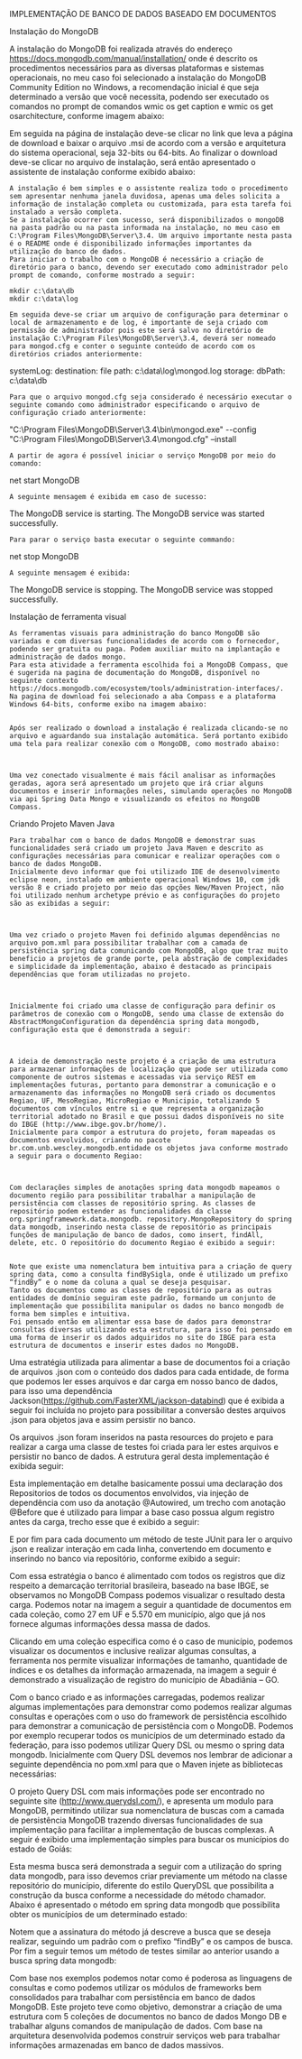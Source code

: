 IMPLEMENTAÇÃO DE BANCO DE DADOS BASEADO EM DOCUMENTOS

Instalação do MongoDB

A instalação do MongoDB foi realizada através do endereço https://docs.mongodb.com/manual/installation/ onde é descrito os procedimentos necessários para as diversas plataformas e sistemas operacionais, no meu caso foi selecionado a instalação do MongoDB Community Edition no Windows, a recomendação inicial é que seja determinado a versão que você necessita, podendo ser executado os comandos no prompt de comandos wmic os get caption e wmic os get osarchitecture, conforme imagem abaixo:

 

Em seguida na página de instalação deve-se clicar no link que leva a página de download e baixar o arquivo .msi de acordo com a versão e arquitetura do sistema operacional, seja 32-bits ou 64-bits. Ao finalizar o download deve-se clicar no arquivo de instalação, será então apresentado o assistente de instalação conforme exibido abaixo:

 

	A instalação é bem simples e o assistente realiza todo o procedimento sem apresentar nenhuma janela duvidosa, apenas uma deles solicita a informação de instalação completa ou customizada, para esta tarefa foi instalado a versão completa.
	Se a instalação ocorrer com sucesso, será disponibilizados o mongoDB na pasta padrão ou na pasta informada na instalação, no meu caso em C:\Program Files\MongoDB\Server\3.4. Um arquivo importante nesta pasta é o README onde é disponibilizado informações importantes da utilização do banco de dados.
	Para iniciar o trabalho com o MongoDB é necessário a criação de diretório para o banco, devendo ser executado como administrador pelo prompt de comando, conforme mostrado a seguir:

	mkdir c:\data\db
	mkdir c:\data\log

	Em seguida deve-se criar um arquivo de configuração para determinar o local de armazenamento e de log, é importante de seja criado com permissão de administrador pois este será salvo no diretório de instalação C:\Program Files\MongoDB\Server\3.4, deverá ser nomeado para mongod.cfg e conter o seguinte conteúdo de acordo com os diretórios criados anteriormente:

systemLog:
    destination: file
    path: c:\data\log\mongod.log
storage:
    dbPath: c:\data\db
	

	Para que o arquivo mongod.cfg seja considerado é necessário executar o seguinte comando como administrador especificando o arquivo de configuração criado anteriormente:

"C:\Program Files\MongoDB\Server\3.4\bin\mongod.exe" --config "C:\Program Files\MongoDB\Server\3.4\mongod.cfg" –install

	A partir de agora é possível iniciar o serviço MongoDB por meio do comando:

net start MongoDB

	A seguinte mensagem é exibida em caso de sucesso:

The MongoDB service is starting.
The MongoDB service was started successfully.

	Para parar o serviço basta executar o seguinte commando:

net stop MongoDB

	A seguinte mensagem é exibida:

The MongoDB service is stopping.
The MongoDB service was stopped successfully.

Instalação de ferramenta visual 

	As ferramentas visuais para administração do banco MongoDB são variadas e com diversas funcionalidades de acordo com o fornecedor, podendo ser gratuita ou paga. Podem auxiliar muito na implantação e administração de dados mongo.
	Para esta atividade a ferramenta escolhida foi a MongoDB Compass, que é sugerida na pagina de documentação do MongoDB, disponível no seguinte contexto https://docs.mongodb.com/ecosystem/tools/administration-interfaces/.
	Na pagina de download foi selecionado a aba Compass e a plataforma Windows 64-bits, conforme exibo na imagem abaixo:
 

	Após ser realizado o download a instalação é realizada clicando-se no arquivo e aguardando sua instalação automática. Será portanto exibido uma tela para realizar conexão com o MongoDB, como mostrado abaixo:

 

	Uma vez conectado visualmente é mais fácil analisar as informações geradas, agora será apresentado um projeto que irá criar alguns documentos e inserir informações neles, simulando operações no MongoDB via api Spring Data Mongo e visualizando os efeitos no MongoDB Compass.


Criando Projeto Maven Java 

	Para trabalhar com o banco de dados MongoDB e demonstrar suas funcionalidades será criado um projeto Java Maven e descrito as configurações necessárias para comunicar e realizar operações com o banco de dados MongoDB.
	Inicialmente devo informar que foi utilizado IDE de desenvolvimento eclipse neon, instalado em ambiente operacional Windows 10, com jdk versão 8 e criado projeto por meio das opções New/Maven Project, não foi utilizado nenhum archetype prévio e as configurações do projeto são as exibidas a seguir:

 

	Uma vez criado o projeto Maven foi definido algumas dependências no arquivo pom.xml para possibilitar trabalhar com a camada de persistência spring data comunicando com MongoDB, algo que traz muito beneficio a projetos de grande porte, pela abstração de complexidades e simplicidade da implementação, abaixo é destacado as principais dependências que foram utilizadas no projeto.

 

	Inicialmente foi criado uma classe de configuração para definir os parâmetros de conexão com o MongoDB, sendo uma classe de extensão do AbstractMongoConfiguration da dependência spring data mongodb, configuração esta que é demonstrada a seguir:

 

	A ideia de demonstração neste projeto é a criação de uma estrutura para armazenar informações de localização que pode ser utilizada como componente de outros sistemas e acessadas via serviço REST em implementações futuras, portanto para demonstrar a comunicação e o armazenamento das informações no MongoDB será criado os documentos Regiao, UF, MesoRegiao, MicroRegiao e Municipio, totalizando 5 documentos com vínculos entre si e que representa a organização territorial adotado no Brasil e que possui dados disponíveis no site do IBGE (http://www.ibge.gov.br/home/).
	Inicialmente para compor a estrutura do projeto, foram mapeadas os documentos envolvidos, criando no pacote br.com.unb.wescley.mongodb.entidade os objetos java conforme mostrado a seguir para o documento Regiao:

 

	Com declarações simples de anotações spring data mongodb mapeamos o documento região para possibilitar trabalhar a manipulação de persistência com classes de repositório spring. As classes de repositório podem estender as funcionalidades da classe org.springframework.data.mongodb. repository.MongoRepository do spring data mongodb, inserindo nesta classe de repositório as principais funções de manipulação de banco de dados, como insert, findAll, delete, etc. O repositório do documento Regiao é exibido a seguir:

 
	Note que existe uma nomenclatura bem intuitiva para a criação de query spring data, como a consulta findBySigla, onde é utilizado um prefixo “findBy” e o nome da coluna a qual se deseja pesquisar.
	Tanto os documentos como as classes de repositório para as outras entidades de domínio seguiram este padrão, formando um conjunto de implementação que possibilita manipular os dados no banco mongodb de forma bem simples e intuitiva.
	Foi pensado então em alimentar essa base de dados para demonstrar consultas diversas utilizando esta estrutura, para isso foi pensado em uma forma de inserir os dados adquiridos no site do IBGE para esta estrutura de documentos e inserir estes dados no MongoDB.
Uma estratégia utilizada para alimentar a base de documentos foi a criação de arquivos .json com o conteúdo dos dados para cada entidade, de forma que podemos ler esses arquivos e dar carga em nosso banco de dados, para isso uma dependência Jackson(https://github.com/FasterXML/jackson-databind) que é exibida a seguir foi incluída no projeto para possibilitar a conversão destes arquivos .json para objetos java e assim persistir no banco.

 
	
Os arquivos .json foram inseridos na pasta resources do projeto e para realizar a carga uma classe de testes foi criada para ler estes arquivos e persistir no banco de dados. A estrutura geral desta implementação é exibida seguir:

 
Esta implementação em detalhe basicamente possui uma declaração dos Repositorios de todos os documentos envolvidos, via injeção de dependência com uso da anotação @Autowired, um trecho com anotação @Before que é utilizado para limpar a base caso possua algum registro antes da carga, trecho esse que é exibido a seguir:

 
	
E por fim para cada documento um método de teste JUnit para ler o arquivo .json e realizar interação em cada linha, convertendo em documento e inserindo no banco via repositório, conforme exibido a seguir:

 
	
Com essa estratégia o banco é alimentado com todos os registros que diz respeito a demarcação territorial brasileira, baseado na base IBGE, se observamos no MongoDB Compass podemos visualizar o resultado desta carga. Podemos notar na imagem a seguir a quantidade de documentos em cada coleção, como 27 em UF e 5.570 em município, algo que já nos fornece algumas informações dessa massa de dados.

 

Clicando em uma coleção especifica como é o caso de município, podemos visualizar os documentos e inclusive realizar algumas consultas, a ferramenta nos permite visualizar informações de tamanho, quantidade de índices e os detalhes da informação armazenada, na imagem a seguir é demonstrado a visualização de registro do município de Abadiânia – GO.

 
 
Com o banco criado e as informações carregadas, podemos realizar algumas implementações para demonstrar como podemos realizar algumas consultas e operações com o uso do framework de persistência escolhido para demonstrar a comunicação de persistência com o MongoDB.
Podemos por exemplo recuperar todos os municípios de um determinado estado da federação, para isso podemos utilizar Query DSL ou mesmo o spring data mongodb. Inicialmente com Query DSL devemos nos lembrar de adicionar a seguinte dependência no pom.xml para que o Maven injete as bibliotecas necessárias:

 

O projeto Query DSL com mais informações pode ser encontrado no seguinte site (http://www.querydsl.com/), e apresenta um modulo para MongoDB, permitindo utilizar sua nomenclatura de buscas com a camada de persistência MongoDB trazendo diversas funcionalidades de sua implementação para facilitar a implementação de buscas complexas.
A seguir é exibido uma implementação simples para buscar os municípios do estado de Goiás:


 

Esta mesma busca será demonstrada a seguir com a utilização do spring data mongodb, para isso devemos criar previamente um método na classe repositório do município, diferente do estilo QueryDSL que possibilita a construção da busca conforme a necessidade do método chamador. Abaixo é apresentado o método em spring data mongodb que possibilita obter os municípios de um determinado estado:

 

Notem que a assinatura do método já descreve a busca que se deseja realizar, seguindo um padrão com o prefixo “findBy” e os campos de busca. Por fim a seguir temos um método de testes similar ao anterior usando a busca spring data mongodb:

 

Com base nos exemplos podemos notar como é poderosa as linguagens de consultas e como podemos utilizar os módulos de frameworks bem consolidados para trabalhar com persistência em banco de dados MongoDB.
Este projeto teve como objetivo, demonstrar a criação de uma estrutura com 5 coleções de documentos no banco de dados Mongo DB e trabalhar alguns comandos de manipulação de dados. Com base na arquitetura desenvolvida podemos construir serviços web para trabalhar informações armazenadas em banco de dados massivos.
